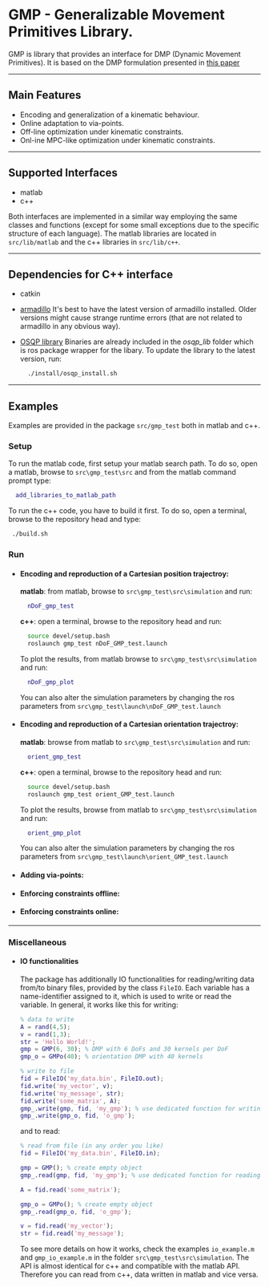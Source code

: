 # GMP - Generalizable Movement Primitives Library.

GMP is library that provides an interface for DMP (Dynamic Movement Primitives). It is based on the DMP formulation presented in [this paper](https://ieeexplore.ieee.org/abstract/document/9562059)

---

## Main Features
+ Encoding and generalization of a kinematic behaviour.
+ Online adaptation to via-points.
+ Off-line optimization under kinematic constraints.
+ Onl-ine MPC-like optimization under kinematic constraints.

---

## Supported Interfaces
+ matlab
+ c++

Both interfaces are implemented in a similar way employing the same classes and functions (except for some small exceptions due to the specific structure of each language).
The matlab libraries are located in `src/lib/matlab` and the c++ libraries in `src/lib/c++`.

---

## Dependencies for C++ interface
+ catkin
+ [armadillo](http://arma.sourceforge.net/)
  It's best to have the latest version of armadillo installed. Older versions might cause strange runtime errors (that are not related to armadillo in any obvious way).
+ [OSQP library](https://github.com/osqp/osqp)
  Binaries are already included in the *osqp_lib* folder which is ros package wrapper for the libary.
  To update the library to the latest version, run:

    ```sh
      ./install/osqp_install.sh
    ```

---

## Examples

Examples are provided in the package `src/gmp_test` both in matlab and c++.

### Setup
To run the matlab code, first setup your matlab search path. To do so, open a matlab,
browse to `src\gmp_test\src` and from the matlab command prompt type:
```matlab
  add_libraries_to_matlab_path
```
To run the c++ code, you have to build it first. To do so, open a terminal,
browse to the repository head and type:
 ```sh
  ./build.sh
```

### Run

+ #### Encoding and reproduction of a Cartesian position trajectroy:

    **matlab**: from matlab, browse to `src\gmp_test\src\simulation` and run:
    ```matlab
      nDoF_gmp_test
    ```
    **c++**: open a terminal, browse to the repository head and run:
    ```sh
      source devel/setup.bash
      roslaunch gmp_test nDoF_GMP_test.launch
    ```
    To plot the results, from matlab browse to `src\gmp_test\src\simulation` and run:
    ```matlab
      nDoF_gmp_plot
    ```
    You can also alter the simulation parameters by changing the ros parameters from `src\gmp_test\launch\nDoF_GMP_test.launch`
    
+ #### Encoding and reproduction of a Cartesian orientation trajectroy:
     **matlab**: browse from matlab to `src\gmp_test\src\simulation` and run:
    ```matlab
      orient_gmp_test
    ```
    **c++**: open a terminal, browse to the repository head and run:
    ```sh
      source devel/setup.bash
      roslaunch gmp_test orient_GMP_test.launch
    ```
    To plot the results, browse from matlab to `src\gmp_test\src\simulation` and run:
    ```matlab
      orient_gmp_plot
    ```
    You can also alter the simulation parameters by changing the ros parameters from `src\gmp_test\launch\orient_GMP_test.launch`
    
+ #### Adding via-points:

+ #### Enforcing constraints offline:

+ #### Enforcing constraints online:

---

### Miscellaneous

+ #### IO functionalities

    The package has additionally IO functionalities for reading/writing data from/to binary files, provided by the class `FileIO`. Each variable has a name-identifier assigned to it, which is used to write or read the variable. In general, it works like this for writing:
    ```matlab
    % data to write
    A = rand(4,5);
    v = rand(1,3);
    str = 'Hello World!';
    gmp = GMP(6, 30); % DMP with 6 DoFs and 30 kernels per DoF
    gmp_o = GMPo(40); % orientation DMP with 40 kernels
    
    % write to file
    fid = FileIO('my_data.bin', FileIO.out);
    fid.write('my_vector', v);
    fid.write('my_message', str);
    fid.write('some_matrix', A);
    gmp_.write(gmp, fid, 'my_gmp'); % use dedicated function for writing GMP
    gmp_.write(gmp_o, fid, 'o_gmp');
    ```
    and to read:
    ```matlab
    % read from file (in any order you like)
    fid = FileIO('my_data.bin', FileIO.in);
    
    gmp = GMP(); % create empty object
    gmp_.read(gmp, fid, 'my_gmp'); % use dedicated function for reading GMP

    A = fid.read('some_matrix');

    gmp_o = GMPo(); % create empty object
    gmp_.read(gmp_o, fid, 'o_gmp');
    
    v = fid.read('my_vector');
    str = fid.read('my_message');
    ```
    To see more details on how it works, check the examples `io_example.m` and `gmp_io_example.m` in the folder `src\gmp_test\src\simulation`. The API is almost identical for c++ and compatible with the matlab API. Therefore you can read from c++, data written in matlab and vice versa.  



